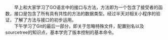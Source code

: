 &emsp;&emsp;早上和大家学习了GO语言中的接口与方法，方法即为一个包含了接受者的函数，接口是包含了所有具有共性的方法的数据类型。经过半天对相关小程序的验证，了解了方法与接口的初步运用。
<br/>
&emsp;&emsp;下午学习了Git的最后一部分，即关于忽略特殊文件，配置别名以及sourcetree的知识点，基本学完了版本控制的基本命令。